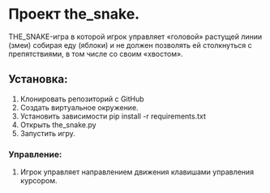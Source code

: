 # Проект the_snake.
THE_SNAKE-игра в которой игрок управляет «головой» растущей линии (змеи) собирая еду (яблоки) и не должен позволять ей столкнуться с препятствиями, в том числе со своим «хвостом».
## Установка:
1. Клонировать репозиторий с GitHub
2. Создать виртуальное окружение.
3. Установить зависимости pip install -r requirements.txt 
4. Открыть the_snake.py
5. Запустить игру.
### Управление:
1. Игрок управляет направлением движения клавишами управления курсором.



